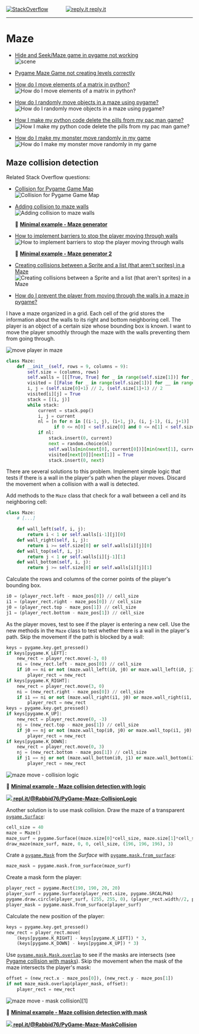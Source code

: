 [![StackOverflow](https://stackexchange.com/users/flair/7322082.png)](https://stackoverflow.com/users/5577765/rabbid76?tab=profile) &nbsp;&nbsp;&nbsp;&nbsp;&nbsp;&nbsp;&nbsp;&nbsp;&nbsp;&nbsp; [![reply.it](../../resource/logo/Repl_it_logo_80.png) reply.it](https://repl.it/repls/folder/PyGame%20Examples)

---

# Maze

- [Hide and Seek/Maze game in pygame not working](https://stackoverflow.com/questions/63853997/hide-and-seek-maze-game-in-pygame-not-working/63854295#63854295)  
  ![scene](https://i.stack.imgur.com/2QYir.gif)

- [Pygame Maze Game not creating levels correctly](https://stackoverflow.com/questions/59436266/pygame-maze-game-not-creating-levels-correctly/59436430#59436430)

- [How do I move elements of a matrix in python?](https://stackoverflow.com/questions/65174955/how-do-i-move-elements-of-a-matrix-in-python/65178270#65178270)  
  ![How do I move elements of a matrix in python?](https://i.stack.imgur.com/QgD5t.gif)

- [How do I randomly move objects in a maze using pygame?](https://stackoverflow.com/questions/65189546/how-do-i-randomly-move-objects-in-a-maze-using-pygame/65190004#65190004)  
  ![How do I randomly move objects in a maze using pygame?](https://i.stack.imgur.com/C7gft.gif)

- [How I make my python code delete the pills from my pac man game?](https://stackoverflow.com/questions/65201227/how-i-make-my-python-code-delete-the-pills-from-my-pac-man-game/65204858#65204858)  
  ![How I make my python code delete the pills from my pac man game?](https://i.stack.imgur.com/aO99q.gif)

- [How do I make my monster move randomly in my game](https://stackoverflow.com/questions/59327552/how-do-i-make-my-monster-move-randomly-in-my-game/59329312#59329312)  
  ![How do I make my monster move randomly in my game](https://i.stack.imgur.com/J7bIM.gif)

## Maze collision detection

Related Stack Overflow questions:

- [Collision for Pygame Game Map](https://stackoverflow.com/questions/65887274/collision-for-pygame-game-map/65888081#65888081)  
  ![Collision for Pygame Game Map](https://i.stack.imgur.com/2KOIq.gif)

- [Adding collision to maze walls](https://stackoverflow.com/questions/55833941/adding-collision-to-maze-walls/55837809#55837809)  
  ![Adding collision to maze walls](https://i.stack.imgur.com/EUDwK.gif)

  📁 **[Minimal example - Maze generator](../../examples/minimal_examples/pygame_minimal_maze_1.py)**

- [How to implement barriers to stop the player moving through walls](https://stackoverflow.com/questions/65124664/how-to-implement-barriers-to-stop-the-player-moving-through-walls/65130719#65130719)  
  ![How to implement barriers to stop the player moving through walls](https://i.stack.imgur.com/WKJ5K.gif)

  📁 **[Minimal example - Maze generator 2](../../examples/minimal_examples/pygame_minimal_maze_2.py)**

- [Creating collisions between a Sprite and a list (that aren't sprites) in a Maze](https://stackoverflow.com/questions/68665022/creating-collisions-between-a-sprite-and-a-list-that-arent-sprites-in-a-maze/68668529#68668529)  
  ![Creating collisions between a Sprite and a list (that aren't sprites) in a Maze](https://i.stack.imgur.com/5aYT2.gif)  

- [How do I prevent the player from moving through the walls in a maze in pygame?](https://stackoverflow.com/questions/68691507/how-do-i-prevent-the-player-from-moving-through-the-walls-in-a-maze-in-pygame/68691536#68691536)

I have a maze organized in a grid. Each cell of the grid stores the information about the walls to its right and bottom neighboring cell. The player is an object of a certain size whose bounding box is known. I want to move the player smoothly through the maze with the walls preventing them from going through.

![move player in maze](https://i.stack.imgur.com/2JBsh.png)

```py
class Maze:
    def __init__(self, rows = 9, columns = 9):
        self.size = (columns, rows)
        self.walls = [[[True, True] for _ in range(self.size[1])] for __ in range(self.size[0])]
        visited = [[False for _ in range(self.size[1])] for __ in range(self.size[0])]
        i, j = (self.size[0]+1) // 2, (self.size[1]+1) // 2
        visited[i][j] = True
        stack = [(i, j)]
        while stack:
            current = stack.pop()
            i, j = current
            nl = [n for n in [(i-1, j), (i+1, j), (i, j-1), (i, j+1)] 
                  if 0 <= n[0] < self.size[0] and 0 <= n[1] < self.size[1] and not visited[n[0]][n[1]]]
            if nl:
                stack.insert(0, current)
                next = random.choice(nl)
                self.walls[min(next[0], current[0])][min(next[1], current[1])][abs(next[1]-current[1])] = False
                visited[next[0]][next[1]] = True
                stack.insert(0, next)
```

There are several solutions to this problem. Implement simple logic that tests if there is a wall in the player's path when the player moves. Discard the movement when a collision with a wall is detected.

Add methods to the `Maze` class that check for a wall between a cell and its neighboring cell:

```py
class Maze:
    # [...]

    def wall_left(self, i, j):
        return i < 1 or self.walls[i-1][j][0]
    def wall_right(self, i, j):
        return i >= self.size[0] or self.walls[i][j][0]
    def wall_top(self, i, j):
        return j < 1 or self.walls[i][j-1][1]
    def wall_bottom(self, i, j):
        return j >= self.size[0] or self.walls[i][j][1]
```

Calculate the rows and columns of the corner points of the player's bounding box.

```py
i0 = (player_rect.left - maze_pos[0]) // cell_size 
i1 = (player_rect.right - maze_pos[0]) // cell_size
j0 = (player_rect.top - maze_pos[1]) // cell_size  
j1 = (player_rect.bottom - maze_pos[1]) // cell_size  
```

As the player moves, test to see if the player is entering a new cell. Use the new methods in the `Maze` class to test whether there is a wall in the player's path. Skip the movement if the path is blocked by a wall:

```py
keys = pygame.key.get_pressed()
if keys[pygame.K_LEFT]:
    new_rect = player_rect.move(-3, 0)
    ni = (new_rect.left - maze_pos[0]) // cell_size
    if i0 == ni or not (maze.wall_left(i0, j0) or maze.wall_left(i0, j1) or (j0 != j1 and maze.wall_bottom(ni, j0))):
        player_rect = new_rect
if keys[pygame.K_RIGHT]:
    new_rect = player_rect.move(3, 0)
    ni = (new_rect.right - maze_pos[0]) // cell_size
    if i1 == ni or not (maze.wall_right(i1, j0) or maze.wall_right(i1, j1) or (j0 != j1 and maze.wall_bottom(ni, j0))):
        player_rect = new_rect
keys = pygame.key.get_pressed()
if keys[pygame.K_UP]:
    new_rect = player_rect.move(0, -3)
    nj = (new_rect.top - maze_pos[1]) // cell_size
    if j0 == nj or not (maze.wall_top(i0, j0) or maze.wall_top(i1, j0) or (i0 != i1 and maze.wall_right(i0, nj))):
        player_rect = new_rect
if keys[pygame.K_DOWN]:
    new_rect = player_rect.move(0, 3)
    nj = (new_rect.bottom - maze_pos[1]) // cell_size
    if j1 == nj or not (maze.wall_bottom(i0, j1) or maze.wall_bottom(i1, j1) or (i0 != i1 and maze.wall_right(i0, nj))):
        player_rect = new_rect
```

![maze move - collision logic](https://i.stack.imgur.com/LG0Xm.gif)

📁 **[Minimal example - Maze collision detection with logic](../../examples/minimal_examples/pygame_minimal_maze_collide_1.py)**

**[![](https://i.stack.imgur.com/5jD0C.png) repl.it/@Rabbid76/PyGame-Maze-CollisionLogic](https://replit.com/@Rabbid76/PyGame-Maze-CollisionLogic#main.py)**

Another solution is to use mask collision. Draw the maze of a transparent [`pygame.Surface`](https://www.pygame.org/docs/ref/surface.html):

```py
cell_size = 40
maze = Maze()
maze_surf = pygame.Surface((maze.size[0]*cell_size, maze.size[1]*cell_size), pygame.SRCALPHA)
draw_maze(maze_surf, maze, 0, 0, cell_size, (196, 196, 196), 3)
```

Crate a [`pygame.Mask`](https://www.pygame.org/docs/ref/mask.html) from the _Surface_ with  [`pygame.mask.from_surface`](https://www.pygame.org/docs/ref/mask.html#pygame.mask.from_surface):

```py
maze_mask = pygame.mask.from_surface(maze_surf)
```

Create a mask form the player:

```py
player_rect = pygame.Rect(190, 190, 20, 20)
player_surf = pygame.Surface(player_rect.size, pygame.SRCALPHA)
pygame.draw.circle(player_surf, (255, 255, 0), (player_rect.width//2, player_rect.height//2), player_rect.width//2)
player_mask = pygame.mask.from_surface(player_surf)
```

Calculate the new position of the player:

```py
keys = pygame.key.get_pressed()
new_rect = player_rect.move(
    (keys[pygame.K_RIGHT] - keys[pygame.K_LEFT]) * 3,  
    (keys[pygame.K_DOWN] - keys[pygame.K_UP]) * 3)
```

Use [`pygame.mask.Mask.overlap`](https://www.pygame.org/docs/ref/mask.html#pygame.mask.Mask.overlap) to see if the masks are intersects (see [Pygame collision with masks](https://stackoverflow.com/questions/57455811/pygame-collision-with-masks/57499484#57499484)). Skip the movement when the mask of the maze intersects the player's mask:

```py
offset = (new_rect.x - maze_pos[0]), (new_rect.y - maze_pos[1])
if not maze_mask.overlap(player_mask, offset):
    player_rect = new_rect
```

![maze move - mask collision](https://i.stack.imgur.com/PeY8C.gif)][1]

📁 **[Minimal example - Maze collision detection with mask](../../examples/minimal_examples/pygame_minimal_maze_collide_2.py)**

**[![](https://i.stack.imgur.com/5jD0C.png) repl.it/@Rabbid76/PyGame-Maze-MaskCollision](https://replit.com/@Rabbid76/PyGame-Maze-MaskCollision#main.py)**